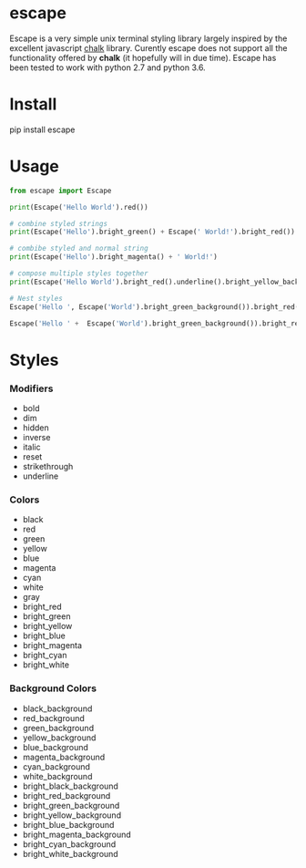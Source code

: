 # escape
Escape is a very simple  unix terminal styling library largely inspired by the excellent javascript [chalk](https://github.com/chalk/chalk)
library. Curently escape does not support all the functionality offered by **chalk** (it hopefully will in due time). Escape has been tested to work with python 2.7 and python 3.6.

# Install
pip install escape

# Usage
```python
from escape import Escape

print(Escape('Hello World').red())

# combine styled strings
print(Escape('Hello').bright_green() + Escape(' World!').bright_red())

# combibe styled and normal string
print(Escape('Hello').bright_magenta() + ' World!')

# compose multiple styles together
print(Escape('Hello World').bright_red().underline().bright_yellow_background())

# Nest styles
Escape('Hello ', Escape('World').bright_green_background()).bright_red()

Escape('Hello ' +  Escape('World').bright_green_background()).bright_red()

```
# Styles

### Modifiers
* bold
* dim
* hidden
* inverse
* italic
* reset
* strikethrough
* underline

### Colors
 * black
 * red
 * green
 * yellow
 * blue
 * magenta
 * cyan
 * white
 * gray
 * bright_red
 * bright_green
 * bright_yellow
 * bright_blue
 * bright_magenta
 * bright_cyan
 * bright_white
 
 ### Background Colors
 * black_background
 * red_background
 * green_background
 * yellow_background
 * blue_background
 * magenta_background
 * cyan_background
 * white_background
 * bright_black_background
 * bright_red_background
 * bright_green_background
 * bright_yellow_background
 * bright_blue_background
 * bright_magenta_background
 * bright_cyan_background
 * bright_white_background
 
 
